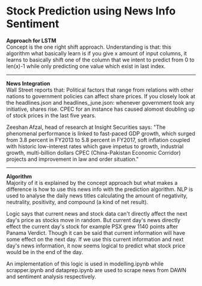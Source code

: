 # Stock Prediction using News Info Sentiment

<b>Approach for LSTM</b><br>
Concept is the one right shift approach. Understanding is that: this algorithm what basically learn is if you give x amount of input columns, it learns to basically shift one of the column that we intent to predict from 0 to len(x)-1 while only predicting one value which exist in last index.

<hr>

<b>News Integration</b><br>
Wall Street reports that: Political factors that range from relations with other nations to government policies can affect share prices.
If you closely look at the headlines.json and headlines_june.json: whenever government took any initiative, shares rise. CPEC for an instance has caused alomost doubling up of stock prices in the last five years.

Zeeshan Afzal, head of research at Insight Securities says: "The phenomenal performance is linked to fast-paced GDP growth, which surged from 3.8 percent in FY2013 to 5.8 percent in FY2017, soft inflation coupled with historic low-interest rates which gave impetus to growth, industrial growth, multi-billion dollars CPEC (China-Pakistan Economic Corridor) projects and improvement in law and order situation."

<hr>

<b>Algorithm</b><br>
Majority of it is explained by the concept approach but what makes a difference is how to use this news info with the prediction algorithm. NLP is used to analyse the daily news titles calculating the amount of negativity, neutrality, positivity, and compound (a kind of net result).

Logic says that current news and stock data can't directly affect the next day's price as stocks move in random. But current day's news directly effect the current day's stock for example PSX grew 1140 points after Panama Verdict. Though it can be said that current information will have some effect on the next day. If we use this current information and next day's news information, it now seems logical to predict what stock price would be in the end of the day.

An implementation of this logic is used in modelling.ipynb while scrapper.ipynb and dataprep.ipynb are used to scrape news from DAWN and sentiment analysis respectively.
